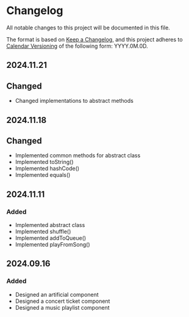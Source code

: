 # Changelog

All notable changes to this project will be documented in this file.

The format is based on [Keep a Changelog](https://keepachangelog.com/en/1.1.0/),
and this project adheres to [Calendar Versioning](https://calver.org/) of
the following form: YYYY.0M.0D.

## 2024.11.21

## Changed

- Changed implementations to abstract methods

## 2024.11.18

## Changed

- Implemented common methods for abstract class
- Implemented toString()
- Implemented hashCode()
- Implemented equals()

## 2024.11.11

### Added

- Implemented abstract class
- Implemented shuffle()
- Implemented addToQueue()
- Implemented playFromSong()

## 2024.09.16

### Added

- Designed an artificial component
- Designed a concert ticket component
- Designed a music playlist component
